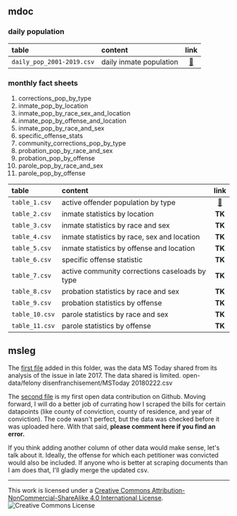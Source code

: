 ## mdoc

### daily population

| table | content | link |
| :---         | :---         |     :---:      |
`daily_pop_2001-2019.csv`  | daily inmate population   | [:link:](https://github.com/bfeldman89/data/blob/master/mdoc/daily_pop/daily_pop_2001-2019.csv)     |


### monthly fact sheets

1. corrections_pop_by_type
2. inmate_pop_by_location
4. inmate_pop_by_race_sex_and_location
5. inmate_pop_by_offense_and_location
3. inmate_pop_by_race_and_sex
6. specific_offense_stats
7. community_corrections_pop_by_type
8. probation_pop_by_race_and_sex
9. probation_pop_by_offense
10. parole_pop_by_race_and_sex
11. parole_pop_by_offense


| table          | content                                        | link   |
| :---           | :---                                           | :---:  |
| `table_1.csv`  | active offender population by type             | [:link:](https://github.com/bfeldman89/data/blob/master/mdoc/monthly_fact_sheets/table_1.csv)|
| `table_2.csv`  | inmate statistics by location                  | __TK__ |
| `table_3.csv`  | inmate statistics by race and sex              | __TK__ |
| `table_4.csv`  | inmate statistics by race, sex and location    | __TK__ |
| `table_5.csv`  | inmate statistics by offense and location      | __TK__ |
| `table_6.csv`  | specific offense statistic                     | __TK__ |
| `table_7.csv`  | active community corrections caseloads by type | __TK__ |
| `table_8.csv`  | probation statistics by race and sex           | __TK__ |
| `table_9.csv`  | probation statistics by offense                | __TK__ |
| `table_10.csv` | parole statistics by race and sex              | __TK__ |
| `table_11.csv` | parole statistics by offense                   | __TK__ |



## msleg

The [first file](MSToday-20180222.csv) added in this folder, was the data MS Today shared from its analysis of the issue in late 2017. The data shared is limited. open-data/felony disenfranchisement/MSToday 20180222.csv

The [second file](suffrage-bills.csv) is my first open data contribution on Github. Moving forward, I will do a better job of currating how I scraped the bills for certain datapoints (like county of conviction, county of residence, and year of conviction). The code wasn't perfect, but the data was checked before it was uploaded here. With that said, **please comment here if you find an error.**

If you think adding another column of other data would make sense, let's talk about it. Ideally, the offense for which each petitioner was convicted would also be included. If anyone who is better at scraping documents than I am does that, I'll gladly merge the updated csv. 
___
This work is licensed under a [Creative Commons Attribution-NonCommercial-ShareAlike 4.0 International License](http://creativecommons.org/licenses/by-nc-sa/4.0/).
![Creative Commons License](https://i.creativecommons.org/l/by-nc-sa/4.0/88x31.png)
